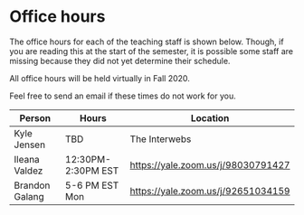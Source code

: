 # Office hours

The office hours for each of the teaching staff is shown
below. Though, if you are reading this at the start of
the semester, it is possible some staff are missing because
they did not yet determine their schedule.

All office hours will be held virtually in Fall 2020.

Feel free to send an email if these times do not work for you.

| Person          | Hours            | Location                                                                |
| --------------- | ---------------- | ----------------------------------------------------------------------- |
| Kyle Jensen     | TBD | The Interwebs |
| Ileana Valdez   | 12:30PM-2:30PM EST | https://yale.zoom.us/j/98030791427 |
| Brandon Galang  | 5-6 PM EST Mon   | https://yale.zoom.us/j/92651034159 |
